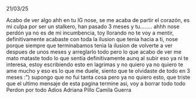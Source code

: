 

21/03/25


Acabo de ver algo ahh en tu IG nose, se me acaba de partir el corazón, es mi  culpa por ser un stalkero, han pasado 3 meses y tu........ ahhh nose perdón ya no es de mi incumbencia, toy llorando no te voy a mentir, definitivamente acabaste con toda la ilusion que tenia hacia a ti, nose porque siempre que terminabamos tenia la ilusion de volverte a ver despues de unos meses y arreglarlo todo pero lo que acabo de ver me mato mataste todo lo que sentia definitivamente aunq al subir eso ya ni te interesa, estoy escribiendo esto en lagrimas y no quiero ya no quiero te ame mucho y eso es lo que me duele, siento que te olvidaste de todo en 3 meses :") supongo que no fui tanta cosa pero ya no quiero esto, que triste que el ultimo mensaje de esta pagina termine asi, voy a borrar todo todo Perdon por todo Adios Adriana Pillo Camila Guerra
